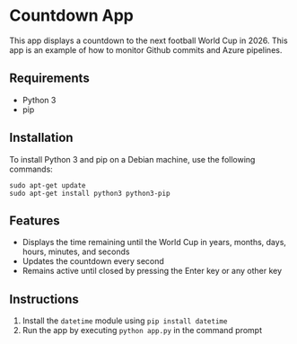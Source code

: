 # Countdown App

This app displays a countdown to the next football World Cup in 2026. This app is an example of how to monitor Github commits and Azure pipelines.

## Requirements

- Python 3
- pip

## Installation

To install Python 3 and pip on a Debian machine, use the following commands:

`sudo apt-get update`\
`sudo apt-get install python3 python3-pip`

## Features

- Displays the time remaining until the World Cup in years, months, days, hours, minutes, and seconds
- Updates the countdown every second
- Remains active until closed by pressing the Enter key or any other key

## Instructions

1. Install the `datetime` module using `pip install datetime`
2. Run the app by executing `python app.py` in the command prompt


